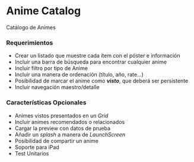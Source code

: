 # Anime Catalog
Catálogo de Animes

### Requerimientos

* Crear un listado que muestre cada ítem con el póster e información
* Incluir una barra de búsqueda para encontrar cualquier anime
* Incluir filtro por tipo de Anime
* Incluir una manera de ordenación (título, año, rate…)
* Posibilidad de marcar el anime como ***visto***, que deberá ser persistente
* Incluir navegación maestro/detalle

### Características Opcionales
* Animes vistos presentados en un *Grid*
* Incluir animes recomendados o relacionados
* Cargar la preview con datos de prueba
* Añadir un *splash* a manera de *LaunchScreen*
* Posibilidad de compartir un anime
* Soporte para iPad
* Test Unitarios
